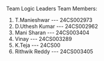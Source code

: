 Team Logic Leaders
Team Members:
  1. T.Manieshwar    --- 24CS002973
  2. D.Uthesh Kumar  --- 24CS002962
  3. Mani Sharan     --- 24CS003404
  4. Vinay           --- 24CS003289
  5. K.Teja          --- 24CS00
  6. Rithwik Reddy   --- 24CS003405
